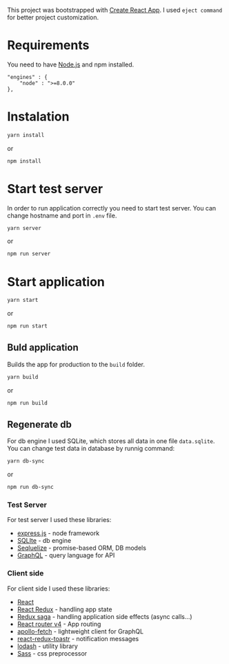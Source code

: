 This project was bootstrapped with [Create React App](https://github.com/facebookincubator/create-react-app).
I used ``eject command`` for better project customization.
# Requirements
You need to have [Node.js](https://nodejs.org/en/) and npm installed.
```
"engines" : {
    "node" : ">=8.0.0"
},
```
# Instalation
```sh
yarn install
```
or
```sh
npm install
```
# Start test server
In order to run application correctly you need to start test server.
You can change hostname and port in ```.env``` file.
```sh
yarn server
```
or
```sh
npm run server
```
# Start application
```sh
yarn start
```
or
```sh
npm run start
```
## Buld application
Builds the app for production to the ```build``` folder.
```sh
yarn build
```
or
```sh
npm run build
```
## Regenerate db
For db engine I used SQLite, which stores all data in one file ```data.sqlite```. You can change test data in database by runnig command:
```sh
yarn db-sync
```
or
```sh
npm run db-sync
```
### Test Server
For test server I used these libraries:
- [express.js](https://expressjs.com/) - node framework
- [SQLIte](https://www.sqlite.org/about.html) - db engine
- [Seqluelize](http://docs.sequelizejs.com/) - promise-based ORM, DB models
- [GraphQL](https://graphql.org/) - query language for API
### Client side
For client side I used these libraries:
- [React](https://reactjs.org/)
- [React Redux](https://github.com/reactjs/react-redux) - handling app state
- [Redux saga](https://redux-saga.js.org/) - handling application side effects (async calls...)
- [React router v4](https://reacttraining.com/) - App routing
- [apollo-fetch](https://github.com/apollographql/apollo-fetch) - lightweight client for GraphQL
- [react-redux-toastr](https://github.com/diegoddox/react-redux-toastr) - notification messages
- [lodash](https://lodash.com/) - utility library
- [Sass](https://sass-lang.com/) - css preprocessor
